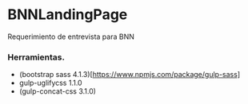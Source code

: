 # BNNLandingPage
Requerimiento de entrevista para BNN

### Herramientas.
* (bootstrap sass 4.1.3)[https://www.npmjs.com/package/gulp-sass]
* gulp-uglifycss 1.1.0
* (gulp-concat-css 3.1.0)
